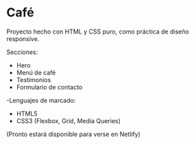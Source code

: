 # Café

Proyecto hecho con HTML y CSS puro, como práctica de diseño responsive.

Secciones:
- Hero
- Menú de café
- Testimonios
- Formulario de contacto

-Lenguajes de marcado:
- HTML5
- CSS3 (Flexbox, Grid, Media Queries)

(Pronto estará disponible para verse en Netlify)
